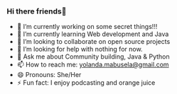 ### Hi there friends👋

<!--
**MabuselaYolanda/MabuselaYolanda** is a ✨ _special_ ✨ repository because its `README.md` (this file) appears on your GitHub profile.

Here are some ideas to get you started:

-->

- 🔭 I’m currently working on some secret things!!!
- 🌱 I’m currently learning Web development and Java
- 👯 I’m looking to collaborate on open source projects
- 🤔 I’m looking for help with nothing for now.
- 💬 Ask me about Community building, Java & Python 
- 📫 How to reach me: yolanda.mabusela@gmail.com
- 😄 Pronouns: She/Her
- ⚡ Fun fact: I enjoy podcasting and orange juice 

